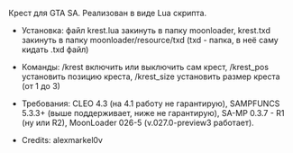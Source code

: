 Крест для GTA SA. Реализован в виде Lua скрипта.

- Установка: файл krest.lua закинуть в папку moonloader, krest.txd закинуть в папку moonloader/resource/txd (txd - папка, в неё саму кидать .txd файл)

- Команды: /krest включить или выключить сам крест, /krest_pos установить позицию креста, /krest_size установить размер креста (от 1 до 3)

- Требования: CLEO 4.3 (на 4.1 работу не гарантирую), SAMPFUNCS 5.3.3+ (выше поддерживает, ниже не гарантирую), SA-MP 0.3.7 - R1 (ну или R2), MoonLoader 026-5 (v.027.0-preview3 работает).

- Credits: alexmarkel0v
